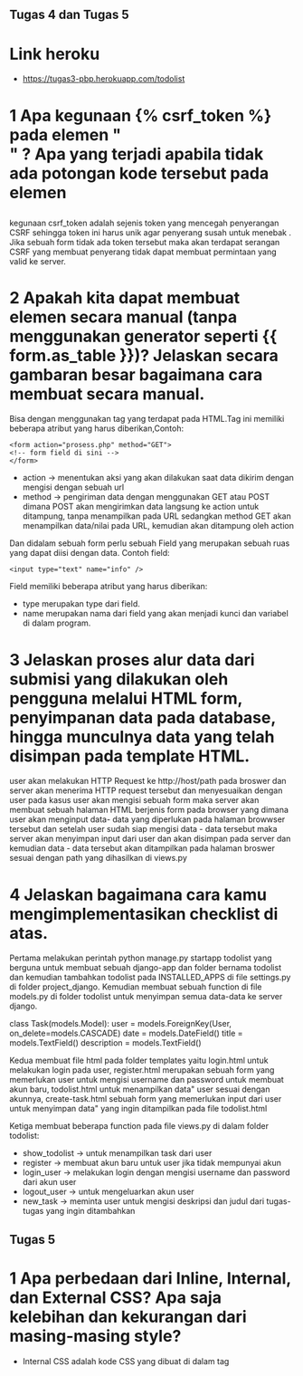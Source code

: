 ## Tugas 4 dan Tugas 5

# Link heroku
- https://tugas3-pbp.herokuapp.com/todolist

# 1 Apa kegunaan {% csrf_token %} pada elemen "<form>" ? Apa yang terjadi apabila tidak ada potongan kode tersebut pada elemen <form>

kegunaan csrf_token adalah sejenis token yang mencegah penyerangan CSRF sehingga token ini harus unik agar penyerang susah untuk menebak . Jika sebuah form tidak ada token tersebut maka akan terdapat serangan CSRF yang membuat penyerang tidak dapat membuat permintaan yang valid ke server.


# 2 Apakah kita dapat membuat elemen <form> secara manual (tanpa menggunakan generator seperti {{ form.as_table }})? Jelaskan secara gambaran besar bagaimana cara membuat <form> secara manual.
Bisa dengan menggunakan tag <form> yang terdapat pada HTML.Tag ini memiliki beberapa atribut yang harus diberikan,Contoh:

``` 
<form action="prosess.php" method="GET">
<!-- form field di sini -->
</form>
```
    
- action -> menentukan aksi yang akan dilakukan saat data dikirim dengan mengisi dengan sebuah url 
- method -> pengiriman data dengan menggunakan GET atau POST dimana POST akan mengirimkan data langsung ke action untuk ditampung, tanpa menampilkan pada URL sedangkan method GET akan menampilkan data/nilai pada URL, kemudian akan ditampung oleh action

Dan didalam sebuah form perlu sebuah Field yang merupakan sebuah ruas yang dapat diisi dengan data.
Contoh field:
    
``` 
<input type="text" name="info" />
```
    
Field memiliki beberapa atribut yang harus diberikan:
- type merupakan type dari field.
- name merupakan nama dari field yang akan menjadi kunci dan variabel di dalam program.

# 3 Jelaskan proses alur data dari submisi yang dilakukan oleh pengguna melalui HTML form, penyimpanan data pada database, hingga munculnya data yang telah disimpan pada template HTML.

user akan melakukan HTTP Request ke http://host/path pada broswer dan server akan menerima HTTP request tersebut dan menyesuaikan dengan user pada kasus user akan mengisi sebuah form  maka server akan membuat sebuah halaman HTML berjenis form pada browser yang dimana user akan menginput data- data yang diperlukan pada halaman browwser tersebut dan setelah user sudah siap mengisi data - data tersebut maka server akan menyimpan input dari user dan akan disimpan pada server dan kemudian data - data tersebut akan ditampilkan pada halaman broswer sesuai dengan path yang dihasilkan di views.py

# 4 Jelaskan bagaimana cara kamu mengimplementasikan checklist di atas.

Pertama melakukan perintah python manage.py startapp todolist yang berguna untuk membuat sebuah django-app dan folder bernama todolist dan kemudian tambahkan todolist pada INSTALLED_APPS di file settings.py di folder project_django. Kemudian membuat sebuah function di file models.py di folder todolist untuk menyimpan semua data-data ke server django.

class Task(models.Model):
    user = models.ForeignKey(User, on_delete=models.CASCADE)
    date = models.DateField()
    title = models.TextField()
    description =  models.TextField()

Kedua membuat file html pada folder templates yaitu login.html untuk melakukan login pada user, register.html merupakan sebuah form yang memerlukan user untuk mengisi username dan password untuk membuat akun baru, todolist.html untuk menampilkan data" user sesuai dengan akunnya, create-task.html sebuah form yang memerlukan input dari user untuk menyimpan data" yang ingin ditampilkan pada file todolist.html

Ketiga membuat beberapa function pada file views.py di dalam folder todolist: 

- show_todolist -> untuk menampilkan task dari user 
- register -> membuat akun baru untuk user jika tidak mempunyai akun
- login_user ->  melakukan login dengan mengisi username dan password dari akun user
- logout_user -> untuk mengeluarkan akun user 
- new_task -> meminta user untuk mengisi deskripsi dan judul dari tugas-tugas yang ingin ditambahkan 



## Tugas 5

# 1 Apa perbedaan dari Inline, Internal, dan External CSS? Apa saja kelebihan dan kekurangan dari masing-masing style?

- Internal CSS adalah kode CSS yang dibuat di dalam tag <style> pada file HTML yang dituliskan di bagian (header) file HTML. 
        Kekurangan -> Tidak efisien apabila ingin menggunakan css yang sama dalam secara terus menurus di file HTML
        Kelebihan ->  Class dan ID bisa digunakan oleh internal stylesheet 

- Inline CSS adalah kode CSS yang dibuat langsung pada elemen HTML. Dimana Setiap elemen HTML memiliki atribut style.
        Kekurangan -> kode CSS hanya dapat diterapkan pada satu elemen pada file HTML 
        Kelebihan -> Berguna untuk memperbaiki code dengan cepat


- Eksternal CSS adalah kode CSS yang ditulis secara terpisah pada sebuah file CSS. Untuk menghubungkan file eksternal CSS dengan file HTML maka file css akan diletakkan pada bagian <head> pada file HTML.
        Kekurangan -> Halaman HTML tidak ditampilkan secara sempurna apabila file CSS tidak dipanggil atau belum selesai.
        Kelebihan -> File CSS yang sama dapat digunakan pada banyak file HTML, Struktur dari code HTML menjadi rapi


# 2 Jelaskan tag HTML5 yang kamu ketahui.

    ``` 
    - <a> -> mendefenisikan sebuah hyperlink yang dimana link tersebut dapat merujuk ke halaman lain
    - <b> -> membuat text menjadi bold
    - <body> -> mendefenisikan isi dari suatu HTML yang akan ditampilkan pada browsernya.
    - <br> -> membuat sebuah line break.
    - <button> -> membuat sebuah button yang dapat di click
    - <div>	->  mengelompokkan elemen atau tag agar menjadi satu group
    - <form> ->	membuat sebuah form pada HTML yang dapat di-input oleh user
    - <header> -> memberikan informasi tentang dokumen
    - <h1> to <h6> -> headings pada html
    - <input> -> mendefenisikan input untuk user
    - <link> ->	mendefenisikan hubungan file html dengan file eksternal 
    - <ol> -> mendefenisikan sebuah  ordered list.
    - <p> -> membuat sebuah paragraph
    - <style> -> menambahkan design pada html seperti font,warna atau ukuran font dll
    - <table> -> membuat sebuah table 
    - <td> -> mendefenisikan cell pada sebuah table
    - <textarea> -> sebuah tempat untuk user dapat meng-input sebuah text
    - <th> -> header  dari sebuah table.
    - <title> -> judul dokumen HTML.
    - <tr> -> mendefenisikan row dari sebuah table
    - <u> -> mendefenisikan text mempunyai garis bawah
    - <ul> -> mendefenisikan sebuah unordered list.
    ```


# 3 Jelaskan tipe-tipe CSS selector yang kamu ketahui.

    - tag -> selektor untuk memilih elemen html berdasarkan nama tag
    - class -> selektor untuk memilih elemen html berdasarkan nama class
    - universal -> selektor untuk memilih semua elemen pada html dengan menggunakan "*"


# 4 Jelaskan bagaimana cara kamu mengimplementasikan checklist di atas.

    Pertama menambahkan link bootstrap pada bagian head di tiap file html dan kemudian menambahkan 
    
    ``` 
    class="p-3 mb-2 bg-dark text-white" class="alert alert-success" role="alert" 
    ```
    
    pada bagian body di tiap file html agar websitenya responsive dan mempunyai background hitam dengan text berwarna putih

    kemudian pada file login.html , register.html dan create-task.html menambahkan

    ``` 
    class="container text-center" class="table table-dark table-striped"  <div class="col col-lg-6">  <div class="row justify-content-md-center">
    ```

    - container text-center -> didalam container tiap text akan di align ke tengah pada website
    - table table-dark table-striped -> design dari table 
    - col col-lg-6 - >Kelas kolom menunjukkan jumlah kolom yang ingin Anda gunakan dari kemungkinan 12 per baris. untuk kasus ini akan mempunyai 2 column dengan lebar yang sama
    - row justify-content-md-center -> isi dari container akan dibuat ke tengah pada file html

    
    pada file todolist.html terdapat beberapa class:

    ``` 
    class="row row-cols-1 row-cols-md-3 g-4" class="col w-50" class="card text-center" class="card text-bg-secondary mb-3" class="card text-center"  class="card-footer" class="row align-item-start" class="card-body"  class="card-header"
    ```

    - class=row row-cols-1 row-cols-md-3 g-4 -> membuat cards dalam 1 column dengan membagi cards tersebbut menjadi 3 cards yang sama
    - col w-50 -> membuat sebauh column dengan width 50
    - card text-center -> text pada card akan di tengah
    - card text-bg-secondary mb-3 -> background colour dari card
    - card-footer -> footer dari sebuah card
    - row align-item-start
    - card-body  -> body dari sebuah card
    - card-header -> header dari sebuah card